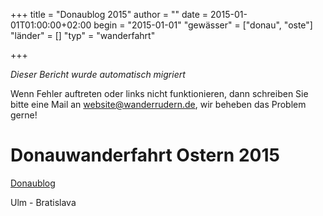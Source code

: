 +++
title = "Donaublog 2015"
author = ""
date = 2015-01-01T01:00:00+02:00
begin = "2015-01-01"
"gewässer" = ["donau", "oste"]
"länder" = []
"typ" = "wanderfahrt"

+++


*Dieser Bericht wurde automatisch migriert*

Wenn Fehler auftreten oder links nicht funktionieren, dann schreiben Sie bitte eine Mail an website@wanderrudern.de, wir beheben das Problem gerne!



# Donauwanderfahrt Ostern 2015


[Donaublog](/berichte/2015/donaublog_2015)

Ulm - Bratislava